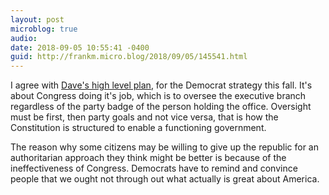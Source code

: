 ```yaml
---
layout: post
microblog: true
audio: 
date: 2018-09-05 10:55:41 -0400
guid: http://frankm.micro.blog/2018/09/05/145541.html
---
```

I agree with [Dave's high level plan](http://scripting.com/2018/09/03/154301.html), for the Democrat strategy this fall. It's about Congress doing it's job, which is to oversee the executive branch regardless of the party badge of the person holding the office. Oversight must be first, then party goals and not vice versa, that is how the Constitution is structured to enable a functioning government. 

The reason why some citizens may be willing to give up the republic for an authoritarian approach they think might be better is because of the ineffectiveness of Congress. Democrats have to remind and convince people that we ought not through out what actually is great about America. 
